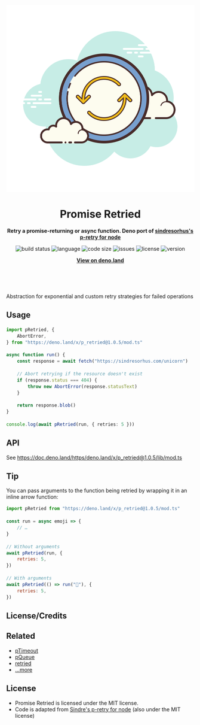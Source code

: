 
<div align="center">
    <img src="assets/logo.svg" width="700" height="500" alt="Retry Icon">
    <h1>Promise Retried</h1>
    <p>
        <b>Retry a promise-returning or async function. Deno port of <a href="https://github.com/sindresorhus/p-retry">sindresorhus's p-retry for node</a></b>
    </p>
    <p>
        <img alt="build status" src="https://img.shields.io/github/workflow/status/KhushrajRathod/pRetried/Deno?label=checks" >
        <img alt="language" src="https://img.shields.io/github/languages/top/KhushrajRathod/pRetried" >
        <img alt="code size" src="https://img.shields.io/github/languages/code-size/KhushrajRathod/pRetried">
        <img alt="issues" src="https://img.shields.io/github/issues/KhushrajRathod/pRetried" >
        <img alt="license" src="https://img.shields.io/github/license/KhushrajRathod/pRetried">
        <img alt="version" src="https://img.shields.io/github/v/release/KhushrajRathod/pRetried">
    </p>
    <p>
        <b><a href="https://deno.land/x/p_retried">View on deno.land</a></b>
    </p>
    <br>
    <br>
    <br>
</div>

Abstraction for exponential and custom retry strategies for failed operations

## Usage

```ts
import pRetried, {
    AbortError,
} from "https://deno.land/x/p_retried@1.0.5/mod.ts"

async function run() {
    const response = await fetch("https://sindresorhus.com/unicorn")

    // Abort retrying if the resource doesn't exist
    if (response.status === 404) {
        throw new AbortError(response.statusText)
    }

    return response.blob()
}

console.log(await pRetried(run, { retries: 5 }))
```

## API

See https://doc.deno.land/https/deno.land/x/p_retried@1.0.5/lib/mod.ts

## Tip

You can pass arguments to the function being retried by wrapping it in an inline arrow function:

```js
import pRetried from "https://deno.land/x/p_retried@1.0.5/mod.ts"

const run = async emoji => {
    // …
}

// Without arguments
await pRetried(run, {
    retries: 5,
})

// With arguments
await pRetried(() => run("🦄"), {
    retries: 5,
})
```

## License/Credits
## Related

- [pTimeout](https://github.com/KhushrajRathod/pTimeout)
- [pQueue](https://github.com/KhushrajRathod/pQueue)
- [retried](https://github.com/KhushrajRathod/retried)
- [...more](https://github.com/KhushrajRathod/denoModules)

## License

- Promise Retried is licensed under the MIT license.
- Code is adapted from [Sindre's p-retry for node](https://github.com/sindresorhus/p-retry) (also under the MIT license)
